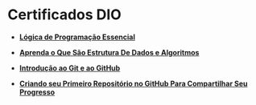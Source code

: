 # Certificados DIO

- [**Lógica de Programação Essencial**](https://hermes.digitalinnovation.one/certificates/BC1DE42E.pdf)

- [**Aprenda o Que São Estrutura De Dados e Algoritmos**](https://hermes.digitalinnovation.one/certificates/8319B82A.pdf)

- [**Introdução ao Git e ao GitHub**](https://hermes.digitalinnovation.one/certificates/F313D551.pdf)

- [**Criando seu Primeiro Repositório no GitHub Para Compartilhar Seu Progresso**](https://hermes.digitalinnovation.one/certificates/DAC24300.pdf)

  

